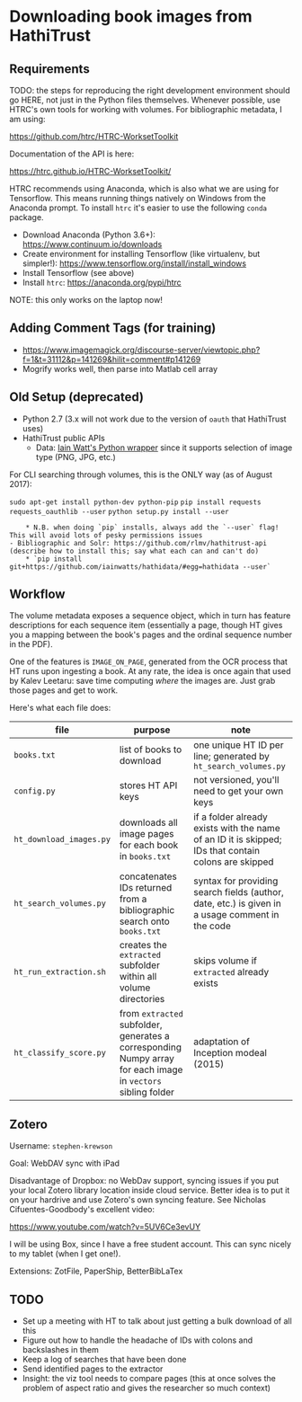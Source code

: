 Downloading book images from HathiTrust
=======================================

Requirements
------------
TODO: the steps for reproducing the right development environment should go HERE, not just in the Python files themselves. Whenever possible, use HTRC's own tools for working with volumes. For bibliographic metadata, I am using:

https://github.com/htrc/HTRC-WorksetToolkit

Documentation of the API is here:

https://htrc.github.io/HTRC-WorksetToolkit/

HTRC recommends using Anaconda, which is also what we are using for Tensorflow. This means running things natively on Windows from the Anaconda prompt. To install `htrc` it's easier to use the following `conda` package.

* Download Anaconda (Python 3.6+): https://www.continuum.io/downloads
* Create environment for installing Tensorflow (like virtualenv, but simpler!): https://www.tensorflow.org/install/install_windows
* Install Tensorflow (see above)
* Install `htrc`: https://anaconda.org/pypi/htrc

NOTE: this only works on the laptop now!


Adding Comment Tags (for training)
----------------------------------
* https://www.imagemagick.org/discourse-server/viewtopic.php?f=1&t=31112&p=141269&hilit=comment#p141269
* Mogrify works well, then parse into Matlab cell array


Old Setup (deprecated)
----------------------
* Python 2.7 (3.x will not work due to the version of `oauth` that HathiTrust uses)
* HathiTrust public APIs
	- Data: [Iain Watt's Python wrapper](https://github.com/iainwatts/hathidata) since it supports selection of image type (PNG, JPG, etc.)

For CLI searching through volumes, this is the ONLY way (as of August 2017):

`sudo apt-get install python-dev python-pip`
`pip install requests requests_oauthlib --user`
`python setup.py install --user`


		* N.B. when doing `pip` installs, always add the `--user` flag! This will avoid lots of pesky permissions issues
	- Bibliographic and Solr: https://github.com/rlmv/hathitrust-api (describe how to install this; say what each can and can't do)
		* `pip install git+https://github.com/iainwatts/hathidata/#egg=hathidata --user`


Workflow
--------
The volume metadata exposes a sequence object, which in turn has feature
descriptions for each sequence item (essentially a page, though HT gives you a
mapping between the book's pages and the ordinal sequence number in the PDF).

One of the features is `IMAGE_ON_PAGE`, generated from the OCR process that HT
runs upon ingesting a book. At any rate, the idea is once again that used by
Kalev Leetaru: save time computing *where* the images are. Just grab those
pages and get to work.

Here's what each file does:

file 	| purpose | note
--- 	| --- 		| ---
`books.txt` | list of books to download | one unique HT ID per line; generated by `ht_search_volumes.py`
`config.py` | stores HT API keys | not versioned, you'll need to get your own keys
`ht_download_images.py` | downloads all image pages for each book in `books.txt` | if a folder already exists with the name of an ID it is skipped; IDs that contain colons are skipped
`ht_search_volumes.py` | concatenates IDs returned from a bibliographic search onto `books.txt` | syntax for providing search fields (author, date, etc.) is given in a usage comment in the code
`ht_run_extraction.sh` | creates the `extracted` subfolder within all volume directories | skips volume if `extracted` already exists
`ht_classify_score.py` | from `extracted` subfolder, generates a corresponding Numpy array for each image in `vectors` sibling folder | adaptation of Inception modeal (2015)







Zotero
------

Username: `stephen-krewson`

Goal: WebDAV sync with iPad

Disadvantage of Dropbox: no WebDav support, syncing issues if you put your local Zotero library location inside cloud service. Better idea is to put it on your hardrive and use Zotero's own syncing feature. See Nicholas Cifuentes-Goodbody's excellent video:

https://www.youtube.com/watch?v=5UV6Ce3evUY

I will be using Box, since I have a free student account. This can sync nicely to my tablet (when I get one!).

Extensions: ZotFile, PaperShip, BetterBibLaTex













TODO
----
* Set up a meeting with HT to talk about just getting a bulk download of all this
* Figure out how to handle the headache of IDs with colons and backslashes in them
* Keep a log of searches that have been done
* Send identified pages to the extractor
* Insight: the viz tool needs to compare pages (this at once solves the problem of aspect ratio and gives the researcher so much context)
